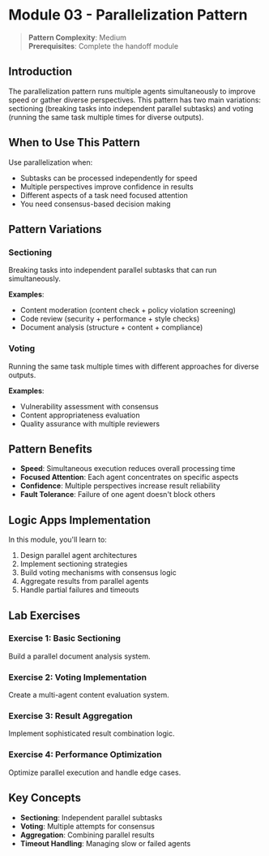 # Module 03 - Parallelization Pattern

> **Pattern Complexity**: Medium  
> **Prerequisites**: Complete the handoff module

## Introduction

The parallelization pattern runs multiple agents simultaneously to improve speed or gather diverse perspectives. This pattern has two main variations: sectioning (breaking tasks into independent parallel subtasks) and voting (running the same task multiple times for diverse outputs).

## When to Use This Pattern

Use parallelization when:
- Subtasks can be processed independently for speed
- Multiple perspectives improve confidence in results
- Different aspects of a task need focused attention
- You need consensus-based decision making

## Pattern Variations

### Sectioning
Breaking tasks into independent parallel subtasks that can run simultaneously.

**Examples**:
- Content moderation (content check + policy violation screening)
- Code review (security + performance + style checks)
- Document analysis (structure + content + compliance)

### Voting
Running the same task multiple times with different approaches for diverse outputs.

**Examples**:
- Vulnerability assessment with consensus
- Content appropriateness evaluation
- Quality assurance with multiple reviewers

## Pattern Benefits

- **Speed**: Simultaneous execution reduces overall processing time
- **Focused Attention**: Each agent concentrates on specific aspects
- **Confidence**: Multiple perspectives increase result reliability
- **Fault Tolerance**: Failure of one agent doesn't block others

## Logic Apps Implementation

In this module, you'll learn to:
1. Design parallel agent architectures
2. Implement sectioning strategies
3. Build voting mechanisms with consensus logic
4. Aggregate results from parallel agents
5. Handle partial failures and timeouts

## Lab Exercises

### Exercise 1: Basic Sectioning
Build a parallel document analysis system.

### Exercise 2: Voting Implementation
Create a multi-agent content evaluation system.

### Exercise 3: Result Aggregation
Implement sophisticated result combination logic.

### Exercise 4: Performance Optimization
Optimize parallel execution and handle edge cases.

## Key Concepts

- **Sectioning**: Independent parallel subtasks
- **Voting**: Multiple attempts for consensus
- **Aggregation**: Combining parallel results
- **Timeout Handling**: Managing slow or failed agents
